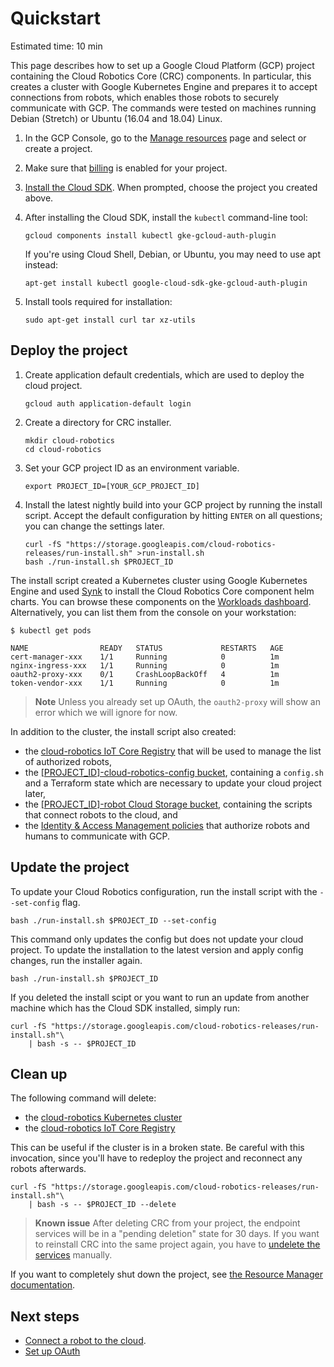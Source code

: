 # Quickstart

Estimated time: 10 min

This page describes how to set up a Google Cloud Platform (GCP) project
containing the Cloud Robotics Core (CRC) components.
In particular, this creates a cluster with Google Kubernetes Engine and prepares
it to accept connections from robots, which enables those robots to securely
communicate with GCP.
The commands were tested on machines running Debian (Stretch) or Ubuntu (16.04
and 18.04) Linux.

1. In the GCP Console, go to the [Manage resources][resource-manager] page and
   select or create a project.
1. Make sure that [billing][modify-project] is enabled for your project.
1. [Install the Cloud SDK][cloud-sdk]. When prompted, choose the project you created above.
1. After installing the Cloud SDK, install the `kubectl` command-line tool:

    ```shell
    gcloud components install kubectl gke-gcloud-auth-plugin
    ```

    If you're using Cloud Shell, Debian, or Ubuntu, you may need to use apt instead:

    ```shell
    apt-get install kubectl google-cloud-sdk-gke-gcloud-auth-plugin
    ```

1. Install tools required for installation:

    ```shell
    sudo apt-get install curl tar xz-utils
    ```

## Deploy the project

1. Create application default credentials, which are used to deploy the cloud project.

    ```shell
    gcloud auth application-default login
    ```

1. Create a directory for CRC installer.

    ```shell
    mkdir cloud-robotics
    cd cloud-robotics
    ```

1. Set your GCP project ID as an environment variable.

    ```shell
    export PROJECT_ID=[YOUR_GCP_PROJECT_ID]
    ```

1. Install the latest nightly build into your GCP project by running the install script.
    Accept the default configuration by hitting `ENTER` on all questions; you can change the settings later.

    ```shell
    curl -fS "https://storage.googleapis.com/cloud-robotics-releases/run-install.sh" >run-install.sh
    bash ./run-install.sh $PROJECT_ID
    ```

The install script created a Kubernetes cluster using Google Kubernetes Engine
and used [Synk][synk] to install the Cloud Robotics Core component helm charts.
You can browse these components on the [Workloads dashboard][workloads].
Alternatively, you can list them from the console on your workstation:

```console
$ kubectl get pods

NAME                READY   STATUS             RESTARTS   AGE
cert-manager-xxx    1/1     Running            0          1m
nginx-ingress-xxx   1/1     Running            0          1m
oauth2-proxy-xxx    0/1     CrashLoopBackOff   4          1m
token-vendor-xxx    1/1     Running            0          1m
```

> **Note** Unless you already set up OAuth, the `oauth2-proxy` will show an error which we will ignore for now.

In addition to the cluster, the install script also created:

* the [cloud-robotics IoT Core Registry][iot-registry] that will be used to manage the list of authorized robots,
* the [[PROJECT_ID]-cloud-robotics-config bucket][storage-bucket], containing a `config.sh` and a Terraform state which are necessary to update your cloud project later,
* the [[PROJECT_ID]-robot Cloud Storage bucket][storage-bucket], containing the scripts that connect robots to the cloud, and
* the [Identity & Access Management policies][iam] that authorize robots and humans to communicate with GCP.

## Update the project

To update your Cloud Robotics configuration, run the install script with the `--set-config` flag.

```shell
bash ./run-install.sh $PROJECT_ID --set-config
```

This command only updates the config but does not update your cloud project.
To update the installation to the latest version and apply config changes, run the installer again.

```shell
bash ./run-install.sh $PROJECT_ID
```

If you deleted the install scipt or you want to run an update from another machine which has the Cloud SDK installed, simply run:

```
curl -fS "https://storage.googleapis.com/cloud-robotics-releases/run-install.sh"\
    | bash -s -- $PROJECT_ID
```

## Clean up

The following command will delete:

* the [cloud-robotics Kubernetes cluster](https://console.cloud.google.com/kubernetes/list)
* the [cloud-robotics IoT Core Registry](https://console.cloud.google.com/iot/registries)

This can be useful if the cluster is in a broken state.
Be careful with this invocation, since you'll have to redeploy the project and reconnect any robots afterwards.

```shell
curl -fS "https://storage.googleapis.com/cloud-robotics-releases/run-install.sh"\
    | bash -s -- $PROJECT_ID --delete
```

> **Known issue** After deleting CRC from your project, the endpoint services will be in a "pending deletion" state for 30 days.
> If you want to reinstall CRC into the same project again, you have to [undelete the services][undelete-service] manually.

If you want to completely shut down the project, see [the Resource Manager documentation][shutting_down_projects].

## Next steps

* [Connect a robot to the cloud](how-to/connecting-robot.md).
* [Set up OAuth](how-to/setting-up-oauth.md)


[resource-manager]: https://console.cloud.google.com/cloud-resource-manager
[modify-project]: https://cloud.google.com/billing/docs/how-to/modify-project
[cloud-sdk]: https://cloud.google.com/sdk/docs/
[workloads]: https://console.cloud.google.com/kubernetes/workload
[iot-registry]: https://console.cloud.google.com/iot/registries
[storage-bucket]: https://console.cloud.google.com/storage/browser
[iam]: https://console.cloud.google.com/iam-admin/iam
[undelete-service]: https://cloud.google.com/sdk/gcloud/reference/endpoints/services/undelete
[shutting_down_projects]: https://cloud.google.com/resource-manager/docs/creating-managing-projects#shutting_down_projects
[synk]: https://github.com/googlecloudrobotics/core/tree/master/src/go/cmd/synk/README.md

